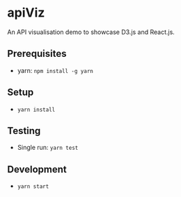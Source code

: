 # apiViz

An API visualisation demo to showcase D3.js and React.js.

## Prerequisites

-   yarn: `npm install -g yarn`

## Setup

-   `yarn install`

## Testing

-   Single run: `yarn test`

## Development

-   `yarn start`
